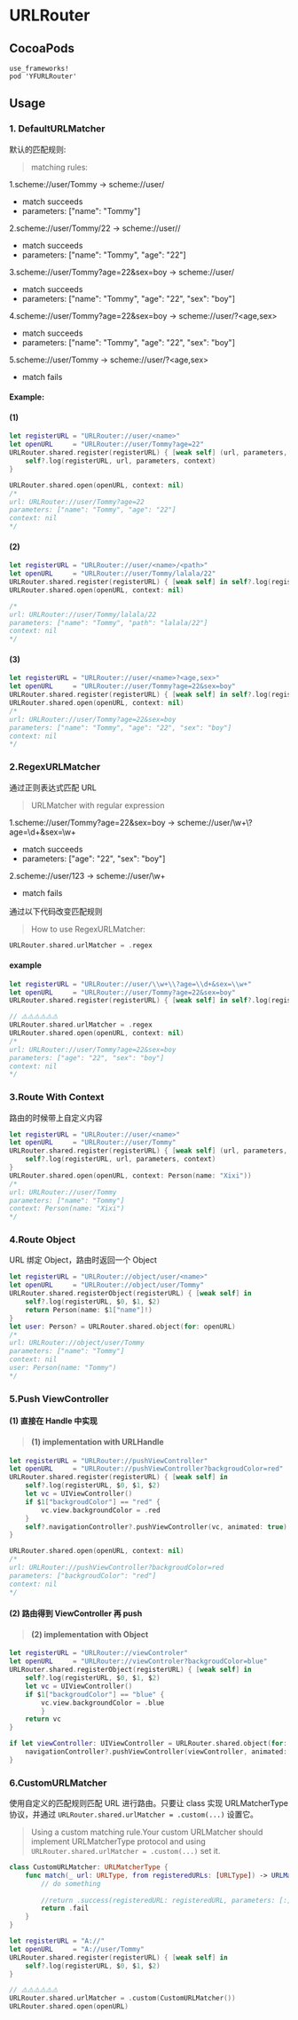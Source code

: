 # URLRouter

## CocoaPods

```
use_frameworks!
pod 'YFURLRouter'
```

## Usage

### 1. DefaultURLMatcher

默认的匹配规则:
>matching rules:

1.scheme://user/Tommy  ->  scheme://user/<name>
* match succeeds
* parameters: ["name": "Tommy"]

2.scheme://user/Tommy/22  ->  scheme://user/<name>/<age>
* match succeeds
* parameters: ["name": "Tommy", "age": "22"]

3.scheme://user/Tommy?age=22&sex=boy  ->  scheme://user/<name>
* match succeeds
* parameters: ["name": "Tommy", "age": "22", "sex": "boy"]

4.scheme://user/Tommy?age=22&sex=boy  ->  scheme://user/<name>?<age,sex>
* match succeeds
* parameters: ["name": "Tommy", "age": "22", "sex": "boy"]

5.scheme://user/Tommy  ->  scheme://user/<name>?<age,sex>
* match fails

#### Example:
#### (1)
```swift
let registerURL = "URLRouter://user/<name>"
let openURL     = "URLRouter://user/Tommy?age=22"
URLRouter.shared.register(registerURL) { [weak self] (url, parameters, context) in
    self?.log(registerURL, url, parameters, context)
}

URLRouter.shared.open(openURL, context: nil)
/*
url: URLRouter://user/Tommy?age=22
parameters: ["name": "Tommy", "age": "22"]
context: nil
*/
```

#### (2)
```swift
let registerURL = "URLRouter://user/<name>/<path>"
let openURL     = "URLRouter://user/Tommy/lalala/22"
URLRouter.shared.register(registerURL) { [weak self] in self?.log(registerURL, $0, $1, $2) }
URLRouter.shared.open(openURL, context: nil)

/*
url: URLRouter://user/Tommy/lalala/22
parameters: ["name": "Tommy", "path": "lalala/22"]
context: nil
*/
```
#### (3)
```swift
let registerURL = "URLRouter://user/<name>?<age,sex>"
let openURL     = "URLRouter://user/Tommy?age=22&sex=boy"
URLRouter.shared.register(registerURL) { [weak self] in self?.log(registerURL, $0, $1, $2) }
URLRouter.shared.open(openURL, context: nil)
/*
url: URLRouter://user/Tommy?age=22&sex=boy
parameters: ["name": "Tommy", "age": "22", "sex": "boy"]
context: nil
*/
```

### 2.RegexURLMatcher
通过正则表达式匹配 URL
>URLMatcher with regular expression

1.scheme://user/Tommy?age=22&sex=boy  ->  scheme://user/\\w+\\?age=\\d+&sex=\\w+
* match succeeds
* parameters: ["age": "22", "sex": "boy"]

2.scheme://user/123  ->  scheme://user/\\w+
* match fails

通过以下代码改变匹配规则
>How to use RegexURLMatcher:
```swift
URLRouter.shared.urlMatcher = .regex
```

#### example

```swift
let registerURL = "URLRouter://user/\\w+\\?age=\\d+&sex=\\w+"
let openURL     = "URLRouter://user/Tommy?age=22&sex=boy"
URLRouter.shared.register(registerURL) { [weak self] in self?.log(registerURL, $0, $1, $2) }

// ⚠️⚠️⚠️⚠️⚠️⚠️
URLRouter.shared.urlMatcher = .regex
URLRouter.shared.open(openURL, context: nil)
/*
url: URLRouter://user/Tommy?age=22&sex=boy
parameters: ["age": "22", "sex": "boy"]
context: nil
*/
```

### 3.Route With Context

路由的时候带上自定义内容

```swift
let registerURL = "URLRouter://user/<name>"
let openURL     = "URLRouter://user/Tommy"
URLRouter.shared.register(registerURL) { [weak self] (url, parameters, context) in
    self?.log(registerURL, url, parameters, context)
}
URLRouter.shared.open(openURL, context: Person(name: "Xixi"))
/*
url: URLRouter://user/Tommy
parameters: ["name": "Tommy"]
context: Person(name: "Xixi")
*/
```
### 4.Route Object

URL 绑定 Object，路由时返回一个 Object

```swift
let registerURL = "URLRouter://object/user/<name>"
let openURL     = "URLRouter://object/user/Tommy"
URLRouter.shared.registerObject(registerURL) { [weak self] in
    self?.log(registerURL, $0, $1, $2)
    return Person(name: $1["name"]!)
}
let user: Person? = URLRouter.shared.object(for: openURL)
/*
url: URLRouter://object/user/Tommy
parameters: ["name": "Tommy"]
context: nil
user: Person(name: "Tommy")
*/
```

### 5.Push ViewController

#### (1) 直接在 Handle 中实现
>#### (1) implementation with URLHandle
```swift
let registerURL = "URLRouter://pushViewController"
let openURL     = "URLRouter://pushViewController?backgroudColor=red"
URLRouter.shared.register(registerURL) { [weak self] in
    self?.log(registerURL, $0, $1, $2)
    let vc = UIViewController()
    if $1["backgroudColor"] == "red" {
        vc.view.backgroundColor = .red
    }
    self?.navigationController?.pushViewController(vc, animated: true)
}

URLRouter.shared.open(openURL, context: nil)
/*
url: URLRouter://pushViewController?backgroudColor=red
parameters: ["backgroudColor": "red"]
context: nil
*/
```
#### (2) 路由得到 ViewController 再 push
>#### (2) implementation with Object
```swift
let registerURL = "URLRouter://viewControler"
let openURL     = "URLRouter://viewControler?backgroudColor=blue"
URLRouter.shared.registerObject(registerURL) { [weak self] in
    self?.log(registerURL, $0, $1, $2)
    let vc = UIViewController()
    if $1["backgroudColor"] == "blue" {
        vc.view.backgroundColor = .blue
        }
    return vc
}

if let viewController: UIViewController = URLRouter.shared.object(for: openURL) {
    navigationController?.pushViewController(viewController, animated: true)
}
```

### 6.CustomURLMatcher

使用自定义的匹配规则匹配 URL 进行路由。只要让 class 实现 URLMatcherType 协议，并通过 ```URLRouter.shared.urlMatcher = .custom(...)``` 设置它。

>Using a custom matching rule.Your custom URLMatcher should implement URLMatcherType protocol and using ```URLRouter.shared.urlMatcher = .custom(...)``` set it.

```swift
class CustomURLMatcher: URLMatcherType {
    func match(_ url: URLType, from registeredURLs: [URLType]) -> URLMatchResult {
        // do something
        
        //return .success(registeredURL: registeredURL, parameters: [:])
        return .fail
    }
}
```

```swift
let registerURL = "A://"
let openURL     = "A://user/Tommy"
URLRouter.shared.register(registerURL) { [weak self] in
    self?.log(registerURL, $0, $1, $2)
}

// ⚠️⚠️⚠️⚠️⚠️⚠️
URLRouter.shared.urlMatcher = .custom(CustomURLMatcher())
URLRouter.shared.open(openURL)
```
